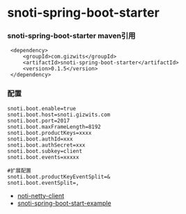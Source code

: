 snoti-spring-boot-starter
==============================



### snoti-spring-boot-starter maven引用 

```
 <dependency>
     <groupId>com.gizwits</groupId>
     <artifactId>snoti-spring-boot-starter</artifactId>
     <version>0.1.5</version>
 </dependency>

```


### 配置

```
snoti.boot.enable=true
snoti.boot.host=snoti.gizwits.com
snoti.boot.port=2017
snoti.boot.maxFrameLength=8192
snoti.boot.productKeys=xxxx
snoti.boot.authId=xxx
snoti.boot.authSecret=xxx
snoti.boot.subkey=client
snoti.boot.events=xxxxx

#扩展配置
snoti.boot.productKeyEventSplit=&
snoti.boot.eventSplit=,
```



* [noti-netty-client](https://github.com/Bestfeel/noti-netty-client)
* [snoti-spring-boot-start-example](https://github.com/Bestfeel/snoti-spring-boot-start-example)
